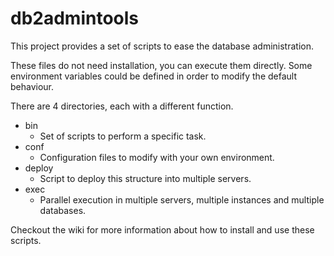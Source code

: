 db2admintools
=============

This project provides a set of scripts to ease the database administration.

These files do not need installation, you can execute them directly. Some
environment variables could be defined in order to modify the default
behaviour.

There are 4 directories, each with a different function.

 * bin
   * Set of scripts to perform a specific task.
 * conf
   * Configuration files to modify with your own environment.
 * deploy
   * Script to deploy this structure into multiple servers.
 * exec
   * Parallel execution in multiple servers, multiple instances and multiple
     databases.

Checkout the wiki for more information about how to install and use these scripts.

